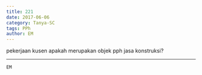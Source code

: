 ```yaml
---
title: 221
date: 2017-06-06
category: Tanya-SC
tags: PPh
author: EM
---
```


pekerjaan kusen apakah merupakan objek pph jasa konstruksi?

---



`EM`
